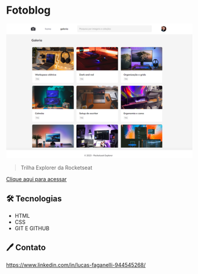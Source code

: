 # Fotoblog

![preview](./.github/preview.png)

>Trilha Explorer da Rocketseat

[Clique aqui para acessar](https://lucasfaganelli.github.io/Fotoblog/)

## 🛠 Tecnologias

- HTML
- CSS
- GIT E GITHUB

## 🖊 Contato

https://www.linkedin.com/in/lucas-faganelli-944545268/